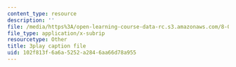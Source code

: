 ```yaml
---
content_type: resource
description: ''
file: /media/https%3A/open-learning-course-data-rc.s3.amazonaws.com/8-03sc-physics-iii-vibrations-and-waves-fall-2016/102f813f6a6a5252a2846aa66d78a955_kKIQ1h9UuA.vtt
file_type: application/x-subrip
resourcetype: Other
title: 3play caption file
uid: 102f813f-6a6a-5252-a284-6aa66d78a955
---
```

